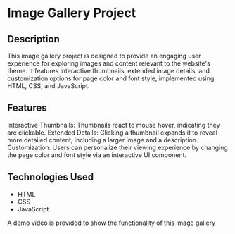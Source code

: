 <h1>Image Gallery Project </h1>

<h2>Description</h2>
This image gallery project is designed to provide an engaging user experience for exploring images and content relevant to the website's theme. It features interactive thumbnails, extended image details, and customization options for page color and font style, implemented using HTML, CSS, and JavaScript.

<h2>Features</h2>
Interactive Thumbnails: Thumbnails react to mouse hover, indicating they are clickable.
Extended Details: Clicking a thumbnail expands it to reveal more detailed content, including a larger image and a description.
Customization: Users can personalize their viewing experience by changing the page color and font style via an interactive UI component.

<h2>Technologies Used </h2>
<ul>
<li>HTML</li>
<li>CSS</li>
<li>JavaScript</li>
</ul>

A demo video is provided to show the functionality of this image gallery


